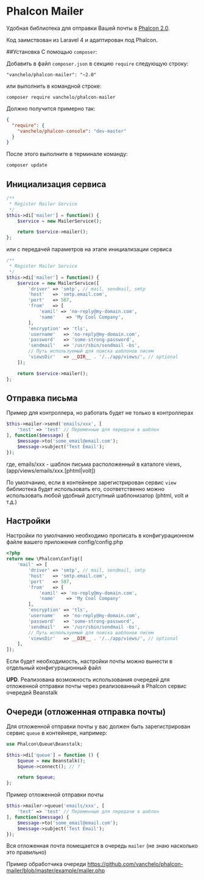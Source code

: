 Phalcon Mailer
==============
Удобная библиотека для отправки Вашей почты в [Phalcon 2.0](http://phalconphp.com/).

Код заимствован из Laravel 4 и адаптирован под Phalcon.

##Установка
C помощью `composer`:

Добавить в файл `composer.json` в секцию `require` следующую строку:
```
"vanchelo/phalcon-mailer": "~2.0"
```
или выполнить в командной строке:
```
composer require vanchelo/phalcon-mailer
```
Должно получится примерно так:
```json
{
  "require": {
    "vanchelo/phalcon-console": "dev-master"
  }
}
```
После этого выполните в терминале команду:
```bash
composer update
```

Инициализация сервиса
---------
```php
/**
 * Register Mailer Service
 */
$this->di['mailer'] = function() {
    $service = new MailerService();

    return $service->mailer();
};
```
или с передачей параметров на этапе инициализации сервиса

```php
/**
 * Register Mailer Service
 */
$this->di['mailer'] = function() {
    $service = new MailerService([
        'driver' => 'smtp', // mail, sendmail, smtp
        'host'   => 'smtp.email.com',
        'port'   => 587,
        'from'   => [
            'eamil' => 'no-reply@my-domain.com',
            'name'    => 'My Cool Company',
        ],
        'encryption' => 'tls',
        'username'   => 'no-reply@my-domain.com',
        'password'   => 'some-strong-password',
        'sendmail'   => '/usr/sbin/sendmail -bs',
        // Путь используемый для поиска шаблонов писем
        'viewsDir'   => __DIR__ . '/../app/views/', // optional
    ]);

    return $service->mailer();
};
```

Отправка письма
---------
Пример для контроллера, но работать будет не только в контроллерах
```php
$this->mailer->send('emails/xxx', [
    'test' => 'test' // Переменные для передачи в шаблон
], function($message) {
    $message->to('some_email@email.com');
    $message->subject('Test Email');
});
```
где, emails/xxx - шаблон письма расположенный в каталоге views, (app/views/emails/xxx.[phtml|volt])

По умолчанию, если в контейнере зарегистрирован сервис `view` библиотека будет использовать его, соответственно можно использовать любой удобный доступный шаблонизатор (phtml, volt и т.д.)

Настройки
---------
Настройки по умолчанию необходимо прописать в конфигурационном файле вашего приложения config/config.php
```php
<?php
return new \Phalcon\Config([
    'mail' => [
        'driver' => 'smtp', // mail, sendmail, smtp
        'host'   => 'smtp.email.com',
        'port'   => 587,
        'from'   => [
            'eamil' => 'no-reply@my-domain.com',
            'name'    => 'My Cool Company'
        ],
        'encryption' => 'tls',
        'username'   => 'no-reply@my-domain.com',
        'password'   => 'some-strong-password',
        'sendmail'   => '/usr/sbin/sendmail -bs',
        // Путь используемый для поиска шаблонов писем
        'viewsDir'   => __DIR__ . '/../app/views/', // optional
    ],
]);
```

Если будет необходимость, настройки почты можно вынести в отдельный конфигурационный файл

**UPD**. Реализована возможность использования очередей для отложенной отправки почты через реализованный в Phalcon сервис очередей Beanstalk

Очереди (отложенная отправка почты)
---------

Для отложенной отправки почты у вас должен быть зарегистрирован сервис `queue` в контейнере, например:

```php
use Phalcon\Queue\Beanstalk;

$this->di['queue'] = function () {
    $queue = new Beanstalk();
    $queue->connect(); // ?

    return $queue;
};
```

Пример отложенной отправки почты

```php
$this->mailer->queue('emails/xxx', [
    'test' => 'test' // Переменные для передачи в шаблон
], function($message) {
    $message->to('some_email@email.com');
    $message->subject('Test Email');
});
```

Вся отложенная почта помещается в очередь `mailer` (не знаю насколько это правильно)

Пример обработчика очереди https://github.com/vanchelo/phalcon-mailer/blob/master/example/mailer.php
